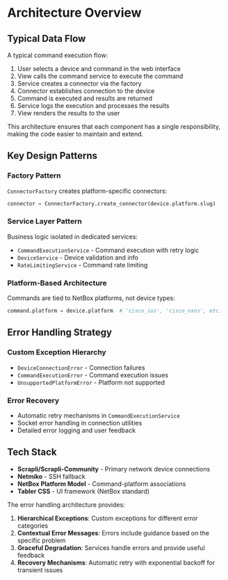 # Architecture Overview

## Typical Data Flow

A typical command execution flow:

1. User selects a device and command in the web interface
2. View calls the command service to execute the command
3. Service creates a connector via the factory
4. Connector establishes connection to the device
5. Command is executed and results are returned
6. Service logs the execution and processes the results
7. View renders the results to the user

This architecture ensures that each component has a single responsibility, making the code easier to maintain and extend.

## Key Design Patterns
### Factory Pattern
`ConnectorFactory` creates platform-specific connectors:
```python
connector = ConnectorFactory.create_connector(device.platform.slug)
```

### Service Layer Pattern
Business logic isolated in dedicated services:

- `CommandExecutionService` - Command execution with retry logic
- `DeviceService` - Device validation and info
- `RateLimitingService` - Command rate limiting

### Platform-Based Architecture
Commands are tied to NetBox platforms, not device types:
```python
command.platform = device.platform  # 'cisco_ios', 'cisco_nxos', etc.
```


## Error Handling Strategy

### Custom Exception Hierarchy
- `DeviceConnectionError` - Connection failures
- `CommandExecutionError` - Command execution issues
- `UnsupportedPlatformError` - Platform not supported

### Error Recovery
- Automatic retry mechanisms in `CommandExecutionService`
- Socket error handling in connection utilities
- Detailed error logging and user feedback

## Tech Stack

- **Scrapli/Scrapli-Community** - Primary network device connections
- **Netmiko** - SSH fallback
- **NetBox Platform Model** - Command-platform associations
- **Tabler CSS** - UI framework (NetBox standard)


The error handling architecture provides:


1. **Hierarchical Exceptions**: Custom exceptions for different error categories
2. **Contextual Error Messages**: Errors include guidance based on the specific problem
3. **Graceful Degradation**: Services handle errors and provide useful feedback
4. **Recovery Mechanisms**: Automatic retry with exponential backoff for transient issues

